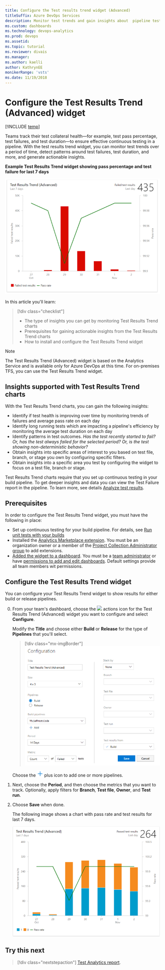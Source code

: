 ```yaml
---
title: Configure the Test results trend widget (Advanced)
titleSuffix: Azure DevOps Services 
description: Monitor test trends and gain insights about  pipeline test efforts using the Analytics Service Test Results Trend (Advanced) widget
ms.custom: dashboards   
ms.technology: devops-analytics  
ms.prod: devops
ms.assetid: 
ms.topic: tutorial
ms.reviewer: divais
ms.manager: 
ms.author: kaelli
author: KathrynEE
monikerRange: 'vsts' 
ms.date: 11/19/2018 
---
```


# Configure the Test Results Trend (Advanced) widget 

[!INCLUDE [temp](../../_shared/version-vsts-only.md)]

Teams track their test collateral health&mdash;for example, test pass percentage, test failures, and test duration&mdash;to ensure effective continuous testing in a pipeline. 
With the test results trend widget, you can monitor test trends over a period of time, detect patterns around test failures, test duration, and more, and generate actionable insights.

**Example Test Results Trend widget showing pass percentage and test failure for last 7 days**  

![Test results trend (advanced) widget example](_img/test-results-trend-widget\Failed-test-pass.png) 

In this article you'll learn:

> [!div class="checklist"]  
> * The type of insights you can get by monitoring Test Results Trend charts  
> * Prerequisites for gaining actionable insights from the Test Results Trend charts  
> * How to install and configure the Test Results Trend widget 

> [!NOTE]   
> The Test Results Trend (Advanced) widget is based on the Analytics Service and is available only for Azure DevOps at this time. For on-premises TFS, you can use the Test Results Trend widget. 

## Insights supported with Test Results Trend charts

With the Test Results Trend charts, you can gain the following insights:  
- Identify if test health is improving over time by monitoring trends of failures and average pass rate on each day
- Identify long running tests which are impacting a pipeline's efficiency by monitoring the average test duration on each day
- Identify patterns in test outcomes. *Has the test recently started to fail? Or, has the test always failed for the selected period? Or, is the test showing non-deterministic behavior?*  
- Obtain insights into specific areas of interest to you based on test file, branch, or stage you own by configuring specific filters.  
- Obtain insights into a specific area you test by configuring the widget to focus on a test file, branch or stage. 

Test Results Trend charts require that you set up continuous testing in your build pipeline. To get deeper insights and data you can view the Test Failure report in the pipeline. To learn more, see details [Analyze test results](../../pipelines/test/test-analytics.md#view-test-analytics-for-builds). 

## Prerequisites
In order to configure the Test Results Trend widget, you must have the following in place:  
- Set up continuous testing for your build pipeline. For details, see [Run unit tests with your builds](../../pipelines/test/getting-started-with-continuous-testing.md)
- Installed the [Analytics Marketplace extension](https://marketplace.visualstudio.com/items?itemName=ms.vss-analytics). You must be an organization owner or a member of the [Project Collection Administrator group](../../organizations/security/set-project-collection-level-permissions.md) to add extensions.  
- [Added the widget to a dashboard](../add-widget-to-dashboard.md). You must be a [team administrator](../../organizations/settings/add-team-administrator.md) or have [permissions to add and edit dashboards](../dashboards/dashboard-permissions.md#set-permissions). Default settings provide all team members wit permissions.


<a id="configure-widget"></a>
## Configure the Test Results Trend widget    

You can configure your Test Results Trend widget to show results for either build or release pipelines. 

0. From your team's dashboard, choose the ![ ](../../_img/icons/actions-icon.png) actions icon for the Test Results Trend (Advanced) widget you want to configure and select **Configure**.
	
	Modify the **Title** and choose either **Build** or **Release** for the type of **Pipelines** that you'll select.
   
	> [!div class="mx-imgBorder"]  
	> ![Test Results Trend (Advanced) widget configuration panel](_img/test-results-trend-widget\configure-test-results-trend-widget-1.png)  

	Choose the ![ ](../../_img/icons/blue-add.png) plus icon to add one or more pipelines. 

0. Next, choose the **Period**, and then choose the metrics that you want to track. Optionally, apply filters for **Branch**, **Test file**, **Owner**, and **Test run**.   

4. Choose **Save** when done. 

	The following image shows a chart with pass rate and test results for last 7 days. 
   
	![Test widget configuration panel](_img/test-results-trend-widget\passed-bypriority-pass.png)



## Try this next

> [!div class="nextstepaction"]
> [Test Analytics report](../../pipelines/test/test-analytics.md#view-test-analytics-for-builds). 
